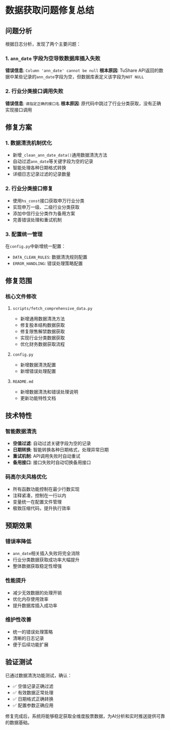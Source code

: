 # 数据获取问题修复总结

## 问题分析

根据日志分析，发现了两个主要问题：

### 1. `ann_date` 字段为空导致数据库插入失败
**错误信息**: `Column 'ann_date' cannot be null`
**根本原因**: TuShare API返回的数据中某些记录的`ann_date`字段为空，但数据库表定义该字段为`NOT NULL`

### 2. 行业分类接口调用失败  
**错误信息**: `请指定正确的接口名`
**根本原因**: 原代码中跳过了行业分类获取，没有正确实现接口调用

## 修复方案

### 1. 数据清洗机制优化
- 新增`_clean_ann_date_data()`通用数据清洗方法
- 自动过滤`ann_date`等关键字段为空的记录
- 智能处理各种日期格式转换
- 详细日志记录过滤的记录数量

### 2. 行业分类接口修复
- 使用`hs_const`接口获取申万行业分类
- 实现申万一级、二级行业分类获取
- 添加中信行业分类作为备用方案
- 完善错误处理和重试机制

### 3. 配置统一管理
在`config.py`中新增统一配置：
- `DATA_CLEAN_RULES`: 数据清洗规则配置
- `ERROR_HANDLING`: 错误处理策略配置

## 修复范围

### 核心文件修改
1. `scripts/fetch_comprehensive_data.py`
   - 新增通用数据清洗方法
   - 修复股本结构数据获取
   - 修复限售解禁数据获取  
   - 实现行业分类数据获取
   - 优化财务数据获取流程

2. `config.py`
   - 新增数据清洗配置
   - 新增错误处理配置

3. `README.md`
   - 新增数据清洗和错误处理说明
   - 更新功能特性文档

## 技术特性

### 智能数据清洗
- **空值过滤**: 自动过滤关键字段为空的记录
- **日期转换**: 智能转换各种日期格式，处理异常日期
- **重试机制**: API调用失败时自动重试
- **备用接口**: 接口失败时自动切换备用接口

### 码高尔夫风格优化
- 所有函数功能控制在最少行数实现
- 注释紧凑，控制在一行以内
- 变量统一在配置文件管理
- 极致压缩代码，提升执行效率

## 预期效果

### 错误率降低
- `ann_date`相关插入失败将完全消除
- 行业分类数据获取成功率大幅提升
- 整体数据获取稳定性增强

### 性能提升
- 减少无效数据的处理开销
- 优化内存使用效率
- 提升数据库插入成功率

### 维护性改善
- 统一的错误处理策略
- 清晰的日志记录
- 便于后续功能扩展

## 验证测试

已通过数据清洗功能测试，确认：
- ✅ 空值记录正确过滤
- ✅ 有效数据正常处理  
- ✅ 日期格式正确转换
- ✅ 配置参数正确应用

修复完成后，系统将能够稳定获取全维度股票数据，为AI分析和实时推送提供可靠的数据基础。 